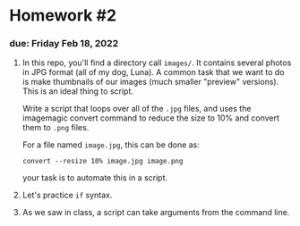 # Homework #2

### due: Friday Feb 18, 2022

1. In this repo, you'll find a directory call `images/`.  It contains
   several photos in JPG format (all of my dog, Luna).  A common task
   that we want to do is make thumbnails of our images (much smaller
   "preview" versions).  This is an ideal thing to script.

   Write a script that loops over all of the `.jpg` files, and uses
   the imagemagic convert command to reduce the size to 10% and
   convert them to `.png` files.

   For a file named `image.jpg`, this can be done as:

   ```
   convert --resize 10% image.jpg image.png
   ```

   your task is to automate this in a script.


2. Let's practice `if` syntax.


3. As we saw in class, a script can take arguments from the command line.
